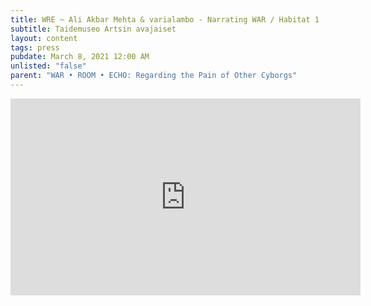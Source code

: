 ```yaml
---
title: WRE ~ Ali Akbar Mehta & varialambo - Narrating WAR / Habitat 1
subtitle: Taidemuseo Artsin avajaiset
layout: content
tags: press
pubdate: March 8, 2021 12:00 AM
unlisted: "false"
parent: "WAR • ROOM • ECHO: Regarding the Pain of Other Cyborgs"
---
```

<iframe width="560" height="315" src="https://www.youtube.com/embed/1xAa9QUOULY" frameborder="0" allow="accelerometer; autoplay; clipboard-write; encrypted-media; gyroscope; picture-in-picture" allowfullscreen></iframe>
